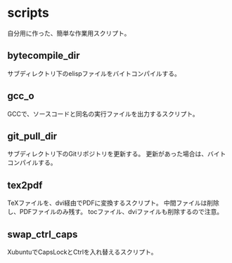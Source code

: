 scripts
=======
自分用に作った、簡単な作業用スクリプト。

bytecompile_dir
---------------
サブディレクトリ下のelispファイルをバイトコンパイルする。

gcc_o
-----
GCCで、ソースコードと同名の実行ファイルを出力するスクリプト。

git_pull_dir
------------
サブディレクトリ下のGitリポジトリを更新する。
更新があった場合は、バイトコンパイルする。

tex2pdf
-------
TeXファイルを、dvi経由でPDFに変換するスクリプト。
中間ファイルは削除し、PDFファイルのみ残す。
tocファイル、dviファイルも削除するので注意。

swap_ctrl_caps
--------------
XubuntuでCapsLockとCtrlを入れ替えるスクリプト。
